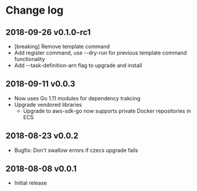 # Change log

## 2018-09-26 v0.1.0-rc1

* [breaking] Remove template command
* Add register command, use --dry-run for previous template command functionality
* Add --task-definition-arn flag to upgrade and install

## 2018-09-11 v0.0.3

* Now uses Go 1.11 modules for dependency trakcing
* Upgrade vendored libraries
  * Upgrade to aws-sdk-go now supports private Docker repositories in ECS

## 2018-08-23 v0.0.2

* Bugfix: Don't swallow errors if czecs upgrade fails

## 2018-08-08 v0.0.1

* Initial release

